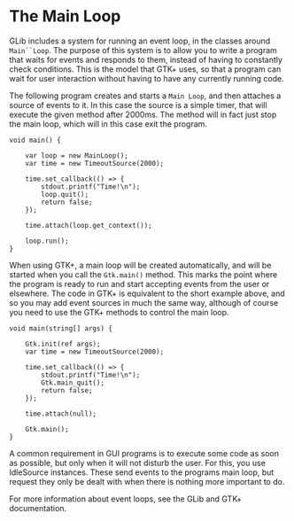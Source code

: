 # The Main Loop

GLib includes a system for running an event loop, in the classes around `Main``Loop`. The purpose of this system is to allow you to write a program that waits for events and responds to them, instead of having to constantly check conditions. This is the model that GTK+ uses, so that a program can wait for user interaction without having to have any currently running code. 

The following program creates and starts a `Main Loop`, and then attaches a source of events to it. In this case the source is a simple timer, that will execute the given method after 2000ms. The method will in fact just stop the main loop, which will in this case exit the program. 

```vala
void main() {

    var loop = new MainLoop();
    var time = new TimeoutSource(2000);

    time.set_callback(() => {
        stdout.printf("Time!\n");
        loop.quit();
        return false;
    });

    time.attach(loop.get_context());

    loop.run();
}
```

When using GTK+, a main loop will be created automatically, and will be started when you call the `Gtk.main()` method. This marks the point where the program is ready to run and start accepting events from the user or elsewhere. The code in GTK+ is equivalent to the short example above, and so you may add event sources in much the same way, although of course you need to use the GTK+ methods to control the main loop.

```vala
void main(string[] args) {

    Gtk.init(ref args);
    var time = new TimeoutSource(2000);

    time.set_callback(() => {
        stdout.printf("Time!\n");
        Gtk.main_quit();
        return false;
    });

    time.attach(null);

    Gtk.main();
}
```

A common requirement in GUI programs is to execute some code as soon as possible, but only when it will not disturb the user. For this, you use IdleSource instances. These send events to the programs main loop, but request they only be dealt with when there is nothing more important to do. 

For more information about event loops, see the GLib and GTK+ documentation. 